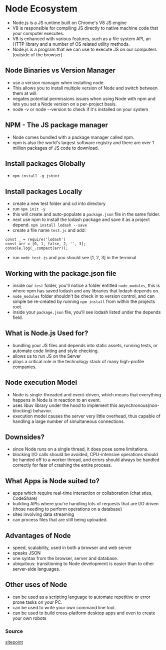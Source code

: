 # Node Ecosystem

- Node.js is a JS runtime built on Chrome's V8 JS engine
- V8 is responsible for compiling JS directly to native machine code that your computer executes.
- V8 is enhanced with various features, such as a file system API, an HTTP library and a number of OS related utility methods.
- Node.js is a program that we can use to execute JS on our computers (outside of the browser)

## Node Binaries vs Version Manager

- use a version manager when installing node.
- This allows you to install multiple version of Node and switch between them at will.
- negates potential permissions issues when using Node with npm and lets you set a Node version on a per-project basis.
- node -v or node --version to check if it's installed on your system

## NPM - The JS package manager

- Node comes bundled with a package manager called npm.
- npm is also the world's largest software registry and there are over 1 million packages of JS code to download.

## Install packages Globally

- `npm install -g jshint`

## Install packages Locally

- create a new test folder and cd into directory
- run `npm init -y`
- this will create and auto-populate a `package.json` file in the same folder.
- next use npm to install the lodash package and save it as a project depend. `npm install lodash --save`
- create a file name `test.js` and add:

```
const _ = require('lodash')
const arr = [0, 1, false, 2, '', 3];
console.log(_.compact(arr));
```

- run `node test.js` and you should see [1, 2, 3] in the terminal

## Working with the package.json file

- inside our `test` folder, you'll notice a folder entitled `node_modules`, this is where npm has saved lodash and any libraries that lodash depends on.
- `node_modules` folder shouldn't be check in to version control, and can simple be re-created by running `npm install` from within the projects root.
- inside your `package.json` file, you'll see lodash listed under the depends field.

## What is Node.js Used for?

- bundling your JS files and depends into static assets, running tests, or automate code linting and style checking.
- allows us to run JS on the Server
- plays a critical role in the technology stack of many high-profile companies.

## Node execution Model

- Node is single-threaded and event-driven, which means that everything happens in Node is in reaction to an event.
- uses libuv library under the hood to implement this asynchronous(non-blocking) behavior.
- execution model causes the server very little overhead, thus capable of handling a large number of simultaneous connections.

## Downsides?

- since Node runs on a single thread, it does pose some limitations.
- blocking I/O calls should be avoided, CPU-intensive operations should be handed off to a worker thread, and errors should always be handled correctly for fear of crashing the entire process.

## What Apps is Node suited to?

- apps which require real-time interaction or collaboration (chat sties, CodeShare)
- building APIs where you're handling lots of requests that are I/O driven (those needing to perform operations on a database)
- sites involving data streaming
- can process files that are still being uploaded.

## Advantages of Node

- speed, scalability, used in both a browser and web server
- speaks JSON
- one syntax from the browser, server and database.
- ubiquitous: transitioning to Node development is easier than to other server-side languages.

## Other uses of Node

- can be used as a scripting language to automate repetitive or error prone tasks on your PC.
- can be used to write your own command line tool.
- can be used to build cross-platform desktop apps and even to create your own robots

### Source

[sitepoint](https://www.sitepoint.com/an-introduction-to-node-js/)